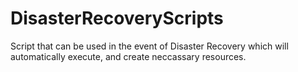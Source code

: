 # DisasterRecoveryScripts
Script that can be used in the event of Disaster Recovery which will automatically execute, and create neccassary resources.
